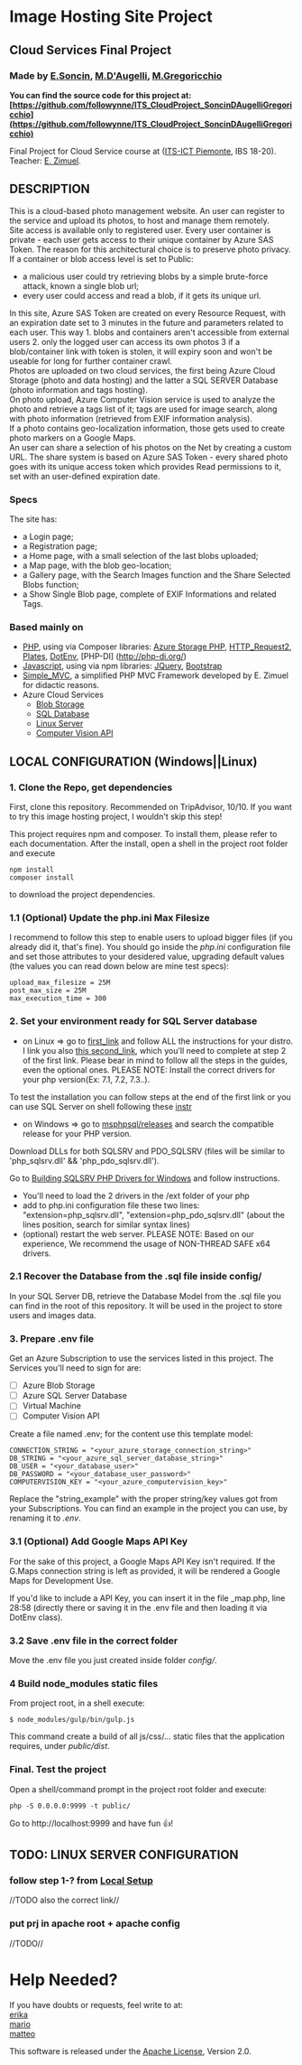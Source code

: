 # Image Hosting Site Project
## Cloud Services Final Project
### Made by [E.Soncin](https://github.com/erikasoncin), [M.D'Augelli](https://github.com/MariodAugelli97), [M.Gregoricchio](https://www.matteogregoricchio.com/)

**You can find the source code for this project at: [https://github.com/followynne/ITS_CloudProject_SoncinDAugelliGregoricchio](https://github.com/followynne/ITS_CloudProject_SoncinDAugelliGregoricchio)**

Final Project for Cloud Service course at ([ITS-ICT Piemonte](http://www.its-ictpiemonte.it/), IBS 18-20). Teacher: [E. Zimuel](https://github.com/ezimuel).

## DESCRIPTION
This is a cloud-based photo management website. An user can register to the service and upload its photos, to host and manage them remotely.\
Site access is available only to registered user. Every user container is private - each user gets access to their unique container by Azure SAS Token. The reason for this architectural choice is to preserve photo privacy.\
If a container or blob access level is set to Public:
- a malicious user could try retrieving blobs by a simple brute-force attack, known a single blob url;
- every user could access and read a blob, if it gets its unique url.

In this site, Azure SAS Token are created on every Resource Request, with an expiration date set to 3 minutes in the future and parameters related to each user. This way 1. blobs and containers aren't accessible from external users 2. only the logged user can access its own photos 3 if a blob/container link with token is stolen, it will expiry soon and won't be useable for long for further container crawl.\
Photos are uploaded on two cloud services, the first being Azure Cloud Storage (photo and data hosting) and the latter a SQL SERVER Database (photo information and tags hosting).\
On photo upload, Azure Computer Vision service is used to analyze the photo and retrieve a tags list of it; tags are used for image search, along with photo information (retrieved from EXIF information analysis).\
If a photo contains geo-localization information, those gets used to create photo markers on a Google Maps.\
An user can share a selection of his photos on the Net by creating a custom URL. The share system is based on Azure SAS Token - every shared photo goes with its unique access token which provides Read permissions to it, set with an user-defined expiration date.

### Specs
The site has: 
- a Login page;
- a Registration page;
- a Home page, with a small selection of the last blobs uploaded;
- a Map page, with the blob geo-location;
- a Gallery page, with the Search Images function and the Share Selected Blobs function;
- a Show Single Blob page, complete of EXIF Informations and related Tags.

### Based mainly on
- [PHP](https://php.net/>), using via Composer libraries: [Azure Storage PHP](https://github.com/Azure/azure-storage-php), [HTTP_Request2](https://packagist.org/packages/pear/http_request2), [Plates](https://packagist.org/packages/league/plates), [DotEnv](https://packagist.org/packages/vlucas/phpdotenv), [PHP-DI] (http://php-di.org/)
- [Javascript](https://www.javascript.com/), using via npm libraries: [JQuery](https://jquery.com/), [Bootstrap](https://getbootstrap.com/)
- [Simple_MVC](README_MVC.md), a simplified PHP MVC Framework developed by E. Zimuel for didactic reasons.
- Azure Cloud Services
  - [Blob Storage](https://azure.microsoft.com/it-it/services/storage/blobs/)
  - [SQL Database](https://azure.microsoft.com/en-in/services/sql-database/)
  - [Linux Server](https://azure.microsoft.com/en-us/services/virtual-machines/)
  - [Computer Vision API](https://azure.microsoft.com/en-us/services/cognitive-services/computer-vision/)

## LOCAL CONFIGURATION (Windows||Linux)
### 1. Clone the Repo, get dependencies
First, clone this repository. Recommended on TripAdvisor, 10/10. If you want to try this image hosting project, I wouldn't skip this step!

This project requires npm and composer. To install them, please refer to each documentation. After the install, open a shell in the project root folder and execute
```
npm install
composer install
```
to download the project dependencies.

### 1.1 (Optional) Update the php.ini Max Filesize
I recommend to follow this step to enable users to upload bigger files (if you already did it, that's fine).
You should go inside the *php.ini* configuration file and set those attributes to your desidered value, upgrading default values (the values you can read down below are mine test specs):
```
upload_max_filesize = 25M
post_max_size = 25M
max_execution_time = 300  
```

### 2. Set your environment ready for SQL Server database
- on Linux => go to [first_link](https://docs.microsoft.com/it-it/sql/connect/php/installation-tutorial-linux-mac?view=sql-server-2017) and follow ALL the instructions for your distro. I link you also [this second_link](https://docs.microsoft.com/it-it/sql/connect/odbc/linux-mac/installing-the-microsoft-odbc-driver-for-sql-server?view=sql-server-2017), which you'll need to complete at step 2 of the first link. Please bear in mind to follow all the steps in the guides, even the optional ones.
PLEASE NOTE: Install the correct drivers for your php version(Ex: 7.1, 7.2, 7.3..).

To test the installation you can follow steps at the end of the first link or you can use SQL Server on shell following these [instr](https://docs.microsoft.com/it-it/sql/linux/quickstart-install-connect-ubuntu?view=sql-server-2017)

- on Windows => go to [msphpsql/releases](https://github.com/Microsoft/msphpsql/releases) and search the compatible release for your PHP version.

Download DLLs for both SQLSRV and PDO_SQLSRV (files will be similar to 'php_sqlsrv.dll' && 'php_pdo_sqlsrv.dll').

Go to [Building SQLSRV PHP Drivers for Windows](https://github.com/microsoft/msphpsql/blob/master/README.md#building-and-installing-the-drivers-on-windows) and follow instructions.
  + You'll need to load the 2 drivers in the /ext folder of your php
  + add to php.ini configuration file these two lines: "extension=php_sqlsrv.dll",  "extension=php_pdo_sqlsrv.dll" (about the lines position, search for similar syntax lines)
  + (optional) restart the web server.
  PLEASE NOTE: Based on our experience, We recommend the usage of NON-THREAD SAFE x64 drivers. 

### 2.1 Recover the Database from the .sql file inside config/
In your SQL Server DB, retrieve the Database Model from the .sql file you can find in the root of this repository.
It will be used in the project to store users and images data.

### 3. Prepare .env file
Get an Azure Subscription to use the services listed in this project. The Services you'll need to sign for are:
- [ ] Azure Blob Storage
- [ ] Azure SQL Server Database
- [ ] Virtual Machine
- [ ] Computer Vision API

Create a file named .env; for the content use this template model:
```
CONNECTION_STRING = "<your_azure_storage_connection_string>"
DB_STRING = "<your_azure_sql_server_database_string>"
DB_USER = "<your_database_user>"
DB_PASSWORD = "<your_database_user_password>"
COMPUTERVISION_KEY = "<your_azure_computervision_key>"
```
Replace the "string_example" with the proper string/key values got from your Subscriptions. You can find an example in the project you can use, by renaming it to *.env*.

### 3.1 (Optional) Add Google Maps API Key
For the sake of this project, a Google Maps API Key isn't required. If the G.Maps connection string is left as provided, it will be rendered a Google Maps for Development Use.

If you'd like to include a API Key, you can insert it in the file \_map.php, line 28:58 (directly there or saving it in the .env file and then loading it via DotEnv class).

### 3.2 Save .env file in the correct folder
Move the .env file you just created inside folder *config/*.

### 4 Build node_modules static files
From project root, in a shell execute:
```
$ node_modules/gulp/bin/gulp.js
```
This command create a build of all js/css/... static files that the application requires, under *public/dist*.

### Final. Test the project
Open a shell/command prompt in the project root folder and execute:
```
php -S 0.0.0.0:9999 -t public/
```
Go to http://localhost:9999 and have fun :+1:!


## TODO: LINUX SERVER CONFIGURATION
### follow step 1-? from [Local Setup](https://github.com/followynne/ITS_CloudProject_SoncinDAugelliGregoricchio#install-locally-windows-linux)
//TODO also the correct link//
### put prj in apache root + apache config
//TODO//

# Help Needed?
If you have doubts or requests, feel write to at:\
[erika](mailto:erika.soncin@edu.itspiemonte.it)\
[mario](mailto:mario.daugelli@edu.itspiemonte.it)\
[matteo](mailto:matteo.gregoricchio@edu.itspiemonte.it)

This software is released under the [Apache License](/LICENSE), Version 2.0.
